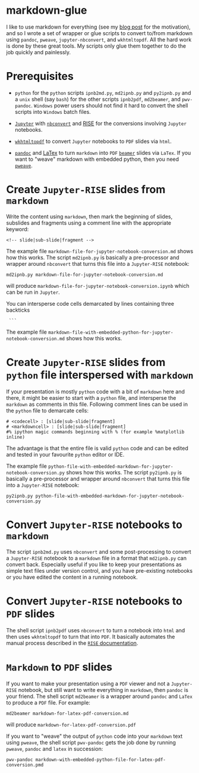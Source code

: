 # markdown-glue

I like to use markdown for everything (see my [blog post](https://jrvcomputing.wordpress.com/2018/12/20/markdown-for-everything/) for the motivation), and so I wrote a set of wrapper or glue scripts to convert to/from markdown using `pandoc`, `pweave`, `jupyter-nbconvert`, and `wkhtmltopdf`. All the hard work is done by these great tools. My scripts only glue them together to do the job quickly and painlessly.

# Prerequisites

* `python` for the `python` scripts `ipnb2md.py`, `md2ipnb.py` and `py2ipnb.py`
and a `unix` shell (say `bash`) for the other scripts `ipnb2pdf`, `md2beamer`, and `pwv-pandoc`. `Windows` power users should not find it hard to convert the shell scripts into `Windows` batch files.

* [`Jupyter`](https://jupyter.org/) with [`nbconvert`](https://github.com/jupyter/nbconvert) and [RISE](https://github.com/damianavila/RISE) for the conversions involving `Jupyter` notebooks.

* [`wkhtmltopdf`](https://wkhtmltopdf.org/) to convert `Jupyter` notebooks to `PDF` slides via `html`.

* [`pandoc`](https://pandoc.org/) and [LaTex](https://www.latex-project.org/) to turn `markdown` into  `PDF` [`beamer`](https://ctan.org/pkg/beamer?lang=en) slides via `LaTex`. If you want to "weave" markdown with embedded python, then you need [`pweave`](http://mpastell.com/pweave/).

# Create `Jupyter-RISE` slides from `markdown`

Write the content using `markdown`, then mark the beginning of slides, subslides and fragments using a comment line with the appropriate keyword:

    <!-- slide|sub-slide|fragment -->

The example file `markdown-file-for-jupyter-notebook-conversion.md` shows how this works. The script `md2ipnb.py` is basically a pre-processor and wrapper around `nbconvert` that turns this file into a `Jupyter-RISE` notebook:

    md2ipnb.py markdown-file-for-jupyter-notebook-conversion.md

will produce `markdown-file-for-jupyter-notebook-conversion.ipynb` which can be run in `Jupyter`.

You can intersperse code cells demarcated by lines containing three backticks

     ```
The example file `markdown-file-with-embedded-python-for-jupyter-notebook-conversion.md` shows how this works. 

# Create `Jupyter-RISE` slides from `python` file interspersed with `markdown` 

If your presentation is mostly `python` code with a bit of `markdown` here and there, it might be easier to start with a `python` file, and intersperse the `markdown` as comments in this file. Following comment lines can be used in the `python` file to demarcate cells:
    
    # <codecell> : [slide|sub-slide|fragment]
    # <markdowncell> : [slide|sub-slide|fragment]
    #% ipython magic commands beginning with % (for example %matplotlib inline)

The advantage is that the entire file is valid `python` code and can be edited and tested in your favourite `python` editor or IDE.

The example file `python-file-with-embedded-markdown-for-jupyter-notebook-conversion.py` shows how this works. The script `py2ipnb.py` is basically a pre-processor and wrapper around `nbconvert` that turns this file into a `Jupyter-RISE` notebook:

    py2ipnb.py python-file-with-embedded-markdown-for-jupyter-notebook-conversion.py

# Convert `Jupyter-RISE` notebooks to `markdown`

The script `ipnb2md.py` uses `nbconvert` and some post-processing to convert a `Jupyter-RISE` notebook to a `markdown` file in a format that `md2ipnb.py` can convert back. Especially useful if you like to keep your presentations as simple text files under version control, and you have pre-existing notebooks or you have edited the content in a running notebook.

# Convert `Jupyter-RISE` notebooks to `PDF` slides

The shell script `ipnb2pdf` uses `nbconvert` to turn a notebook into `html` and then uses `wkhtmltopdf` to turn that into `PDF`. It basically automates the manual process described in the [`RISE` documentation](https://rise.readthedocs.io/en/stable/exportpdf.html).

# `Markdown` to `PDF` slides

If you want to make your presentation using a `PDF` viewer and not a `Jupyter-RISE` notebook, but still want to write everything in `markdown`, then `pandoc` is your friend. The shell script `md2beamer` is a wrapper around `pandoc` and `LaTex` to produce a `PDF` file. For example:

    md2beamer markdown-for-latex-pdf-conversion.md

will produce `markdown-for-latex-pdf-conversion.pdf`

If you want to "weave" the output of `python` code into your `markdown` text using `pweave`, the shell script `pwv-pandoc` gets the job done by running `pweave`, `pandoc` and `latex` in succession:

    pwv-pandoc markdown-with-embedded-python-file-for-latex-pdf-conversion.pmd

